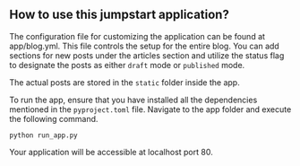 ## How to use this jumpstart application?
The configuration file for customizing the application can be found at app/blog.yml. This file controls the setup for the entire blog. You can add sections for new posts under the articles section and utilize the status flag to designate the posts as either `draft` mode or `published` mode.

The actual posts are stored in the `static` folder inside the app.

To run the app, ensure that you have installed all the dependencies mentioned in the `pyproject.toml` file. Navigate to the app folder and execute the following command.

```shell
python run_app.py
```
Your application will be accessible at localhost port 80.
